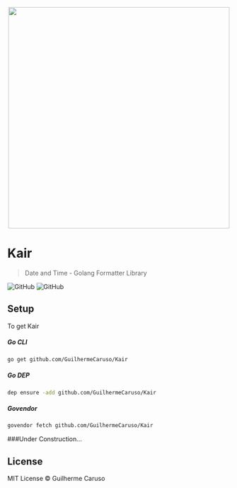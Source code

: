 
<p align="center" >
    <img width="500" src ="https://i.imgur.com/AqveQES.png" />
   
    
</p>

# Kair
> Date and Time - Golang Formatter Library

![GitHub](https://img.shields.io/badge/license%20-MIT-green.svg?longCache=true&style=popout-square) ![GitHub](https://img.shields.io/badge/golang%20-v1.11-blue.svg?longCache=true&style=popout-square)

## Setup

To get Kair

##### Go CLI
```sh
go get github.com/GuilhermeCaruso/Kair
```
##### Go DEP
```sh
dep ensure -add github.com/GuilhermeCaruso/Kair
```
##### Govendor
```sh
govendor fetch github.com/GuilhermeCaruso/Kair
```

###Under Construction...

## License

MIT License © Guilherme Caruso
